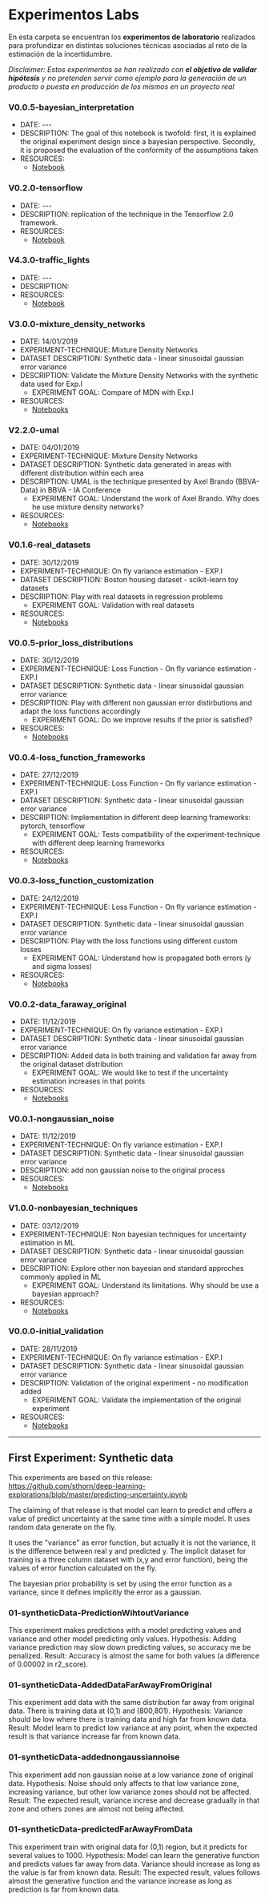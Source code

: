 # Experimentos Labs

En esta carpeta se encuentran los **experimentos de laboratorio** realizados para profundizar en distintas soluciones técnicas asociadas al reto de la estimación de la incertidumbre. 

*Disclaimer: Estos experimentos se han realizado con **el objetivo de validar hipótesis** y no pretenden servir como ejemplo para la generación de un producto o puesta en producción de los mismos en un proyecto real*

### V0.0.5-bayesian_interpretation
* DATE: ---
* DESCRIPTION: The goal of this notebook is twofold: first, it is explained the original experiment design since a bayesian perspective. Secondly, it is proposed the evaluation of the conformity of the assumptions taken
* RESOURCES:
  * [Notebook](https://github.com/beeva/TEC_LAB-bayesian_probabilistic/tree/master/BDL/uncertainty_estimation/V0.0.5-bayesian_interpretation/exp1_bayesian_interpretation.ipynb)

### V0.2.0-tensorflow
* DATE: ---
* DESCRIPTION: replication of the technique in the Tensorflow 2.0 framework.
* RESOURCES:
  * [Notebook](V0.2.0-tensorflow/01-tf_original.ipynb)


### V4.3.0-traffic_lights
* DATE: ---
* DESCRIPTION:
* RESOURCES:
  * [Notebook](.ipynb)

### V3.0.0-mixture_density_networks
* DATE: 14/01/2019
* EXPERIMENT-TECHNIQUE: Mixture Density Networks
* DATASET DESCRIPTION: Synthetic data - linear sinusoidal gaussian error variance
* DESCRIPTION: Validate the Mixture Density Networks with the synthetic data used for Exp.I
   * EXPERIMENT GOAL: Compare of MDN with Exp.I
* RESOURCES:
  * [Notebooks](https://github.com/beeva/TEC_LAB-bayesian_probabilistic/tree/master/BDL/uncertainty_estimation/V3.0.0-mixture_density_networks)

### V2.2.0-umal
* DATE: 04/01/2019
* EXPERIMENT-TECHNIQUE: Mixture Density Networks
* DATASET DESCRIPTION: Synthetic data generated in areas with different distribution within each area
* DESCRIPTION: UMAL is the technique presented by Axel Brando (BBVA-Data) in BBVA - IA Conference
   * EXPERIMENT GOAL: Understand the work of Axel Brando. Why does he use mixture density networks?
* RESOURCES:
  * [Notebooks](https://github.com/beeva/TEC_LAB-bayesian_probabilistic/tree/master/BDL/uncertainty_estimation/V2.2.0-umal)

### V0.1.6-real_datasets
* DATE: 30/12/2019
* EXPERIMENT-TECHNIQUE: On fly variance estimation - EXP.I
* DATASET DESCRIPTION: Boston housing dataset - scikit-learn toy datasets
* DESCRIPTION: Play with real datasets in regression problems
   * EXPERIMENT GOAL:  Validation with real datasets
* RESOURCES:
  * [Notebooks](https://github.com/beeva/TEC_LAB-bayesian_probabilistic/tree/master/BDL/uncertainty_estimation/V0.1.6-real_datasets)

### V0.0.5-prior_loss_distributions
* DATE: 30/12/2019
* EXPERIMENT-TECHNIQUE: Loss Function - On fly variance estimation - EXP.I
* DATASET DESCRIPTION: Synthetic data - linear sinusoidal gaussian error variance
* DESCRIPTION: Play with different non gaussian error distirbutions and adapt the loss functions accordingly
   * EXPERIMENT GOAL: Do we improve results if the prior is satisfied?
* RESOURCES:
  * [Notebooks](https://github.com/beeva/TEC_LAB-bayesian_probabilistic/tree/master/BDL/uncertainty_estimation/V0.0.5-prior_loss_distributions)

### V0.0.4-loss_function_frameworks
* DATE: 27/12/2019
* EXPERIMENT-TECHNIQUE: Loss Function - On fly variance estimation - EXP.I
* DATASET DESCRIPTION: Synthetic data - linear sinusoidal gaussian error variance
* DESCRIPTION: Implementation in different deep learning frameworks: pytorch, tensorflow
   * EXPERIMENT GOAL: Tests compatibility of the experiment-technique with different deep learning frameworks
* RESOURCES:
  * [Notebooks](https://github.com/beeva/TEC_LAB-bayesian_probabilistic/tree/master/BDL/uncertainty_estimation/V0.0.4-loss_function_frameworks)

### V0.0.3-loss_function_customization
* DATE: 24/12/2019
* EXPERIMENT-TECHNIQUE: Loss Function - On fly variance estimation - EXP.I
* DATASET DESCRIPTION: Synthetic data - linear sinusoidal gaussian error variance
* DESCRIPTION: Play with the loss functions using different custom losses
    * EXPERIMENT GOAL: Understand how is propagated both errors (y and sigma losses)
* RESOURCES:
  * [Notebooks](https://github.com/beeva/TEC_LAB-bayesian_probabilistic/tree/master/BDL/uncertainty_estimation/V0.0.3-loss_function_customization)

### V0.0.2-data_faraway_original
* DATE: 11/12/2019
* EXPERIMENT-TECHNIQUE: On fly variance estimation - EXP.I
* DATASET DESCRIPTION: Synthetic data - linear sinusoidal gaussian error variance
* DESCRIPTION: Added data in both training and validation far away from the original dataset distribution
    * EXPERIMENT GOAL: We would like to test if the uncertainty estimation increases in that points
* RESOURCES:
  * [Notebooks](https://github.com/beeva/TEC_LAB-bayesian_probabilistic/tree/master/BDL/uncertainty_estimation/V0.0.2-data_faraway_original)

### V0.0.1-nongaussian_noise
* DATE: 11/12/2019
* EXPERIMENT-TECHNIQUE: On fly variance estimation - EXP.I
* DATASET DESCRIPTION: Synthetic data - linear sinusoidal gaussian error variance
* DESCRIPTION: add non gaussian noise to the original process
* RESOURCES:
  * [Notebooks](https://github.com/beeva/TEC_LAB-bayesian_probabilistic/tree/master/BDL/uncertainty_estimation/V0.0.1-nongaussian_noise)

### V1.0.0-nonbayesian_techniques
* DATE: 03/12/2019
* EXPERIMENT-TECHNIQUE: Non bayesian techniques for uncertainty estimation in ML
* DATASET DESCRIPTION: Synthetic data - linear sinusoidal gaussian error variance
* DESCRIPTION: Explore other non bayesian and standard approches commonly applied in ML
    * EXPERIMENT GOAL: Understand its limitations. Why should be use a bayesian approach?
* RESOURCES:
  * [Notebooks](https://github.com/beeva/TEC_LAB-bayesian_probabilistic/tree/master/BDL/uncertainty_estimation/V1.0.0-nonbayesian_techniques)

### V0.0.0-initial_validation
* DATE: 28/11/2019
* EXPERIMENT-TECHNIQUE: On fly variance estimation - EXP.I
* DATASET DESCRIPTION: Synthetic data - linear sinusoidal gaussian error variance
* DESCRIPTION: Validation of the original experiment - no modification added
    * EXPERIMENT GOAL: Validate the implementation of the original experiment
* RESOURCES:
  * [Notebooks](https://github.com/beeva/TEC_LAB-bayesian_probabilistic/tree/master/BDL/uncertainty_estimation/V0.0.0-initial_validation)
---

## First Experiment: Synthetic data
This experiments are based on this release:
https://github.com/sthorn/deep-learning-explorations/blob/master/predicting-uncertainty.ipynb

The claiming of that release is that model can learn to predict and offers a value of predict uncertainty at the same time with a simple model.
It uses random data generate on the fly.

It uses the "variance" as error function, but actually it is not the variance, it is the difference between real y and predicted y.
The implicit dataset for training is a three column dataset with (x,y and error function), being the values of error function calculated on the fly.

The bayesian prior probability is set by using the error function as a variance, since it defines implicitly the error as a gaussian.


### 01-syntheticData-PredictionWihtoutVariance
This experiment makes predictions with a model predicting values and variance and other model predicting only values.
Hypothesis: Adding variance prediction may slow down predicting values, so accuracy me be penalized.
Result: Accuracy is almost the same for both values (a difference of 0.00002 in r2_score).

### 01-syntheticData-AddedDataFarAwayFromOriginal
This experiment add data with the same distribution far away from original data.
There is training data at (0,1) and (800,801).
Hypothesis: Variance should be low where there is training data and high far from known data.
Result: Model learn to predict low variance at any point, when the expected result is that variance increase far from known data.

### 01-syntheticData-addednongaussiannoise
This experiment add non gaussian noise at a low variance zone of original data.
Hypothesis: Noise should only affects to that low variance zone, increasing variance, but other low variance zones should not be affected.
Result: The expected result, variance increse and decrease gradually in that zone and others zones are almost not being affected.


### 01-syntheticData-predictedFarAwayFromData
This experiment train with original data for (0,1) region, but it predicts for several values to 1000.
Hypothesis: Model can learn the generative function and predicts values far away from data. Variance should increase as long as the value is far from known data.
Result: The expected result, values follows almost the generative function and the variance increase as long as prediction is far from known data.
